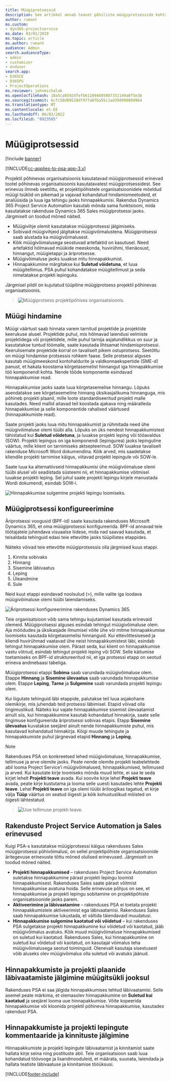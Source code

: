 ```yaml
---
title: Müügiprotsessid
description: See artikkel annab teavet põhiliste müügiprotsesside kohta.
author: rumant
ms.custom:
- dyn365-projectservice
ms.date: 03/01/2019
ms.topic: article
ms.author: rumant
audience: Admin
search.audienceType:
- admin
- customizer
- enduser
search.app:
- D365CE
- D365PS
- ProjectOperations
ms.reviewer: johnmichalak
ms.openlocfilehash: 18a5ca0592dfefb611094685087351149a0f5e3b
ms.sourcegitcommit: 6cfc50d89528df977a8f6a55c1ad39d99800d9b4
ms.translationtype: MT
ms.contentlocale: et-EE
ms.lasthandoff: 06/03/2022
ms.locfileid: "8923505"
---
```

# <a name="sales-processes"></a>Müügiprotsessid

[!include [banner](../includes/psa-now-project-operations.md)]

[!INCLUDE[cc-applies-to-psa-app-3.x](../includes/cc-applies-to-psa-app-3x.md)]

Projektil põhinevas organisatsioonis kasutatavad müügiprotsessid erinevad tootel põhinevas organisatsioonis kasutatavatest müügiprotsessidest. See erinevus ilmneb seetõttu, et projektipõhistele organisatsioonidele mõeldud müügi tsüklid on pikemad ja vajavad kohandatud hindamismeetodeid, et analüüsida ja luua iga tehingu jaoks hinnapakkumisi. Rakendus Dynamics 365 Project Service Automation kasutab mõnda sama funktsiooni, mida kasutatakse rakenduse Dynamics 365 Sales müügiprotsessi jaoks. Järgmiselt on toodud mõned näited.

- Müügivihje olemit kasutatakse müügiprotsessi jälgimiseks.
- Sobivaid müügivihjeid jälgitakse müügivõimalustena. Müügiprotsessi saab alustada ka müügivõimalusest.
- Kõik müügivõimalusega seostuvad artefaktid on kasutusel. Need artefaktid hõlmavad müükide meeskonda, huvirühmi, tõenäosust, hinnangut, müügietappi ja äriprotsesse.
- Müügivõimaluse jaoks luuakse mitu hinnapakkumist.
- Hinnapakkumine märgitakse kui **Suletud võidetuna**, et luua müügitellimus. PSA puhul kohandatakse müügitellimust ja seda nimetatakse projekti lepinguks.

Järgmisel pildil on kujutatud tüüpiline müügiprotsess projektil põhinevas organisatsioonis.

> ![Müügiprotsess projektipõhises organisatsioonis.](media/basic-guide-1.png)

## <a name="estimating-a-sale"></a>Müügi hindamine
Müügi väärtust saab hinnata varem tarnitud projektide ja projektide keerukuse alusel. Projektide puhul, mis hõlmavad laiendusi eelmiste projektidega või projektidele, mille puhul tarnija asjatundlikkus on suur ja kasutatakse tuntud töömalle, saate kasutada lihtsamat hindamisprotsessi. Keerulisemate projektide korral on tavaliselt pikem ostuprotsess. Seetõttu on müügi hindamise protsessis rohkem faase. Selle protsessi alguses kasutab müügimeeskond kontohaldurite ja valdkonnaekspertide (SME-d) panust, et hakata koostama kõrgetasemelist hinnangut iga hinnapakkumise töö komponendi kohta. Nende tööde komponente esindavad hinnapakkumise read. 

Hinnapakkumise jaoks saate luua kõrgetasemelise hinnangu. Lõpuks asendatakse see kõrgetasemeline hinnang üksikasjalikuma hinnanguga, mis põhineb projekti plaanil, mille loote standardiseeritud projekti malle kasutades. Need mallid aitavad teil koostada ajakava ning määratleda hinnapakkumise ja selle komponentide rahalised väärtused (hinnapakkumiste read). 

Saate projekti jaoks luua mitu hinnapakkumist ja rühmitada need ühe müügivõimaluse olemi tüübi alla. Lõpuks on üks nendest hinnapakkumistest tähistatud kui **Suletud võidetuna**, ja luuakse projekti leping või tööavaldus (SOW). Projekti lepingus on iga komponendi (lepingurea) jaoks lepinguline väärtus, mille klient on tarnimiseks aktsepteerinud. SOW luuakse tavaliselt rakenduse Microsoft Word dokumendina. Kõik arved, mis saadetakse kliendile projekti tarnimise käigus, viitavad projekti lepingule või SOW-le.

Saate luua ka alternatiivseid hinnapakkumisi ühe müügivõimaluse olemi tüübi alusel või seadistada süsteemi nii, et hinnapakkumise võitmisel luuakse projekti leping. Sel juhul saate projekti lepingu kirjele manustada Wordi dokumendi, esindab SOW-i.

![Hinnapakkumise sulgemine projekti lepingu loomiseks.](media/basic-guide-2.png)

## <a name="configuring-the-sales-process"></a>Müügiprotsessi konfigureerimine
Äriprotsessi voogusid (BPF-id) saate kasutada rakenduses Microsoft Dynamics 365, et oma müügiprotsessi konfigureerida. BPF-id annavad teie töötajatele juhendava visuaalse liidese, mida nad saavad kasutada, et teisaldada tehinguid edasi teie ettevõtte jaoks tüüpilistes etappides.

Näiteks võivad teie ettevõtte müügiprotsessis olla järgmised kuus etappi.

1. Kinnita sobivaks
2. Hinnang
3. Sisemine läbivaatus
4. Leping
5. Üleandmine
6. Sule

Neid kuut etappi esindavad noolsulud (\>), mille valite iga loodava müügivõimaluse olemi tüübi laiendamiseks.

![Äriprotsessi konfigureerimine rakenduses Dynamics 365.](media/basic-guide-3.png)
 
Teie organisatsioon võib sama tehingu kujutamisel kasutada erinevaid olemeid. Müügiprotsessi alguses esindab tehingut müügivõimaluse olem. Aja möödudes ja üksikasjade ilmumisel võite ühe või mitme hinnapakkumise loomiseks kasutada kõrgetasemelisi hinnanguid. Kui ettevõttesisesed ja kliendi huvirühmad vaatavad ühe neist hinnapakkumistest läbi, esindab tehingut hinnapakkumise olem. Pärast seda, kui klient on hinnapakkumise vastu võtnud, esindab tehingut projekti leping või SOW. Selle käitumise toetamiseks on BPF-id struktureeritud nii, et iga protsessi etapp on seotud erineva andmebaasi tabeliga.

Müügiprotsessi etappi **Sobima** saab varundada müügivõimaluse olem. Etappe **Hinnang** ja **Sisemine ülevaatus** saab varundada hinnapakkumise olem. Etappe **Leping**, **Tarne** ja **Sulgemine** saab varundada projekti lepingu olem.

Kui liigutate tehinguid läbi etappide, palutakse teil luua asjakohane olemikirje, mis juhendab teid protsessi läbimisel. Etapid võivad olla tingimuslikud. Näiteks kui vajate hinnapakkumise sisemist ülevaatamist ainult siis, kui hinnapakkumine kasutab kohandatud hinnakirja, saate selle tingimuse konfigureerida äriprotsessi sobivas etapis. Etapp **Sisemine ülevaatus** kuvatakse seejärel ainult nende hinnapakkumiste puhul, mis kasutavad kohandatud hinnakirja. Kõigi muude tehingute ja hinnapakkumiste puhul järgnevad etapid **Hinnang** ja **Leping**.

> [!NOTE]
> Rakenduses PSA on konkreetsed lehed müügivõimaluse, hinnapakkumise, tellimuse ja arve olemite jaoks. Peate nende olemite projekti teabelehtede abil looma Project Service’i müügivõimalused, hinnapakkumised, tellimused ja arved. Kui kasutate kirje loomiseks mõnda muud lehte, ei saa te seda kirjet lehelt **Projekti teave** avada. Kui soovite kirje lehel **Projekti teave** avada, peate kirje kustutama ja looma selle uuesti kasutades lehte **Projekti teave**. Lehel **Projekti teave** on iga olemi tüübi äriloogikas tagatud, et kirje välja **Tüüp** väärtus on seatud õigesti ja kõik kohustuslikud mõisted on õigesti lähtestatud.

> ![Uue tellimuse projekti teave.](media/basic-guide-4.png)
 
## <a name="differences-between-project-service-automation-and-sales"></a>Rakenduste Project Service Automation ja Sales erinevused
Kuigi PSA-s kasutatakse müügiprotsessi käigus rakenduses Sales müügiprotsessi põhivõimalusi, on sellel projektipõhiste organisatsioonide äritegevuse erinevuste tõttu mõned olulised erinevused. Järgmiselt on toodud mõned näited.

- **Projekti hinnapakkumised** – rakenduses Project Service Automation suletakse hinnapakkumine pärast projekti lepingu loomist hinnapakkumisest. Rakenduses Sales saate pärast võitmist hinnapakkumise avatuna hoida. Selle erinevuse põhjus on see, et hinnapakkumise ja projekti lepingu sobitamine on projektipõhiste organisatsioonide jaoks parem. 
- **Aktiveerimine ja läbivaatamine** – rakenduses PSA ei toetata projekti hinnapakkumistele aktiveerimist ega läbivaatamisi. Rakenduses Sales saab hinnapakkumise lukustada, et vältida täiendavaid muudatusi.
- **Hinnapakkumise sulgemine kaotatud või võidetud** – kui rakenduses PSA sulgetakse projekti hinnapakkumine kui võidetud või kaotatud, jääb müügivõimalus avatuks. Kõik muud müügivõimaluse hinnapakkumised on suletud kui kaotatud. Rakenduses Sales, kui hinnapakkumine on suletud kui võidetud või kaotatud, on kasutajal võimalus teha müügivõimalusega seotud toiminguid. Olenevalt kasutaja sisestusest võib aluseks olev müügivõimalus olla suletud või avatuks jäänud.

## <a name="tracking-revisions-to-quotes-and-project-plans-in-the-sales-cycle"></a>Hinnapakkumiste ja projekti plaanide läbivaatamiste jälgimine müügitsükli jooksul
Rakenduses PSA ei saa jälgida hinnapakkumises tehtud läbivaatamisi. Selle asemel peate märkima, et olemasolev hinnapakkumine on **Suletud kui kaotatud** ja seejärel looma uue hinnapakkumise. Võite kopeerida hinnapakkumise või kloonida projektil põhineva hinnapakkumise, kasutades rakendust PSA.

## <a name="tracking-comments-and-approvals-of-quotes-and-project-contracts"></a>Hinnapakkumiste ja projekti lepingute kommentaaride ja kinnituste jälgimine
Hinnapakkumiste ja projekti lepingute läbivaatamist ja kinnitamist saate hallata kirje seina ning postituste abil. Teie organisatsioon saab luua kohandatud töövooge ja lisandmooduleid, et määrata, suunata, laiendada ja hallata teatiste läbivaatuse ja kinnitamise tööüksusi.


[!INCLUDE[footer-include](../includes/footer-banner.md)]
